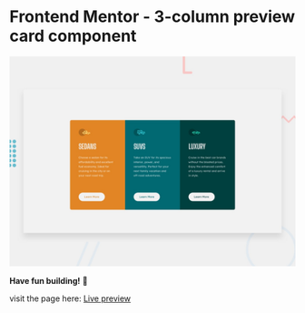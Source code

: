 # Frontend Mentor - 3-column preview card component

![Design preview for the 3-column preview card component coding challenge](./design/desktop-preview.jpg)

**Have fun building!** 🚀

visit the page here: [Live preview](https://3-column-preview-nickgv.netlify.app)